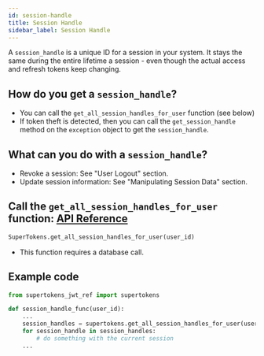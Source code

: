 ```yaml
---
id: session-handle
title: Session Handle
sidebar_label: Session Handle
---
```


A ```session_handle``` is a unique ID for a session in your system. It stays the same during the entire lifetime a session - even though the actual access and refresh tokens keep changing.

## How do you get a ```session_handle```?
- You can call the ```get_all_session_handles_for_user``` function (see below)
- If token theft is detected, then you can call the ```get_session_handle``` method on the ```exception``` object to get the ```session_handle```.

## What can you do with a ```session_handle```?
- Revoke a session: See "User Logout" section.
- Update session information: See "Manipulating Session Data" section.

## Call the ```get_all_session_handles_for_user``` function: [API Reference](api-reference#getallsessionhandlesforuseruserid)
```python
SuperTokens.get_all_session_handles_for_user(user_id)
```
- This function requires a database call.

<div class="divider"></div>

## Example code
```python
from supertokens_jwt_ref import supertokens

def session_handle_func(user_id):
    ...
    session_handles = supertokens.get_all_session_handles_for_user(user_id)
    for session_handle in session_handles:
        # do something with the current session
    ...
```